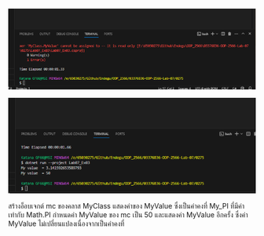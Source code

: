![alt text](image-4.png)

![alt text](image-5.png)

สร้างอ็อบเจกต์ mc ของคลาส MyClass
แสดงค่าของ MyValue ซึ่งเป็นค่าคงที่ My_PI ที่มีค่าเท่ากับ Math.PI
กำหนดค่า MyValue ของ mc เป็น 50 และแสดงค่า MyValue อีกครั้ง ซึ่งค่า MyValue ไม่เปลี่ยนแปลงเนื่องจากเป็นค่าคงที่